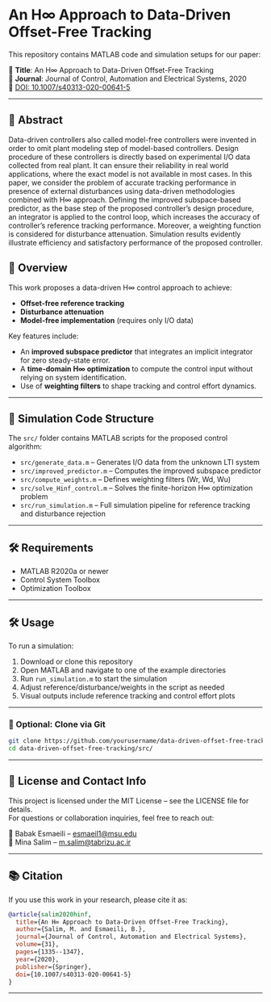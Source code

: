 
# An H∞ Approach to Data-Driven Offset-Free Tracking

This repository contains MATLAB code and simulation setups for our paper:

📄 **Title**: An H∞ Approach to Data-Driven Offset-Free Tracking  
📰 **Journal**: Journal of Control, Automation and Electrical Systems, 2020  
🔗 [DOI: 10.1007/s40313-020-00641-5](https://doi.org/10.1007/s40313-020-00641-5)

---

## 🧠 Abstract

Data-driven controllers also called model-free controllers were invented in order to omit plant modeling step of model-based
controllers. Design procedure of these controllers is directly based on experimental I/O data collected from real plant. It can
ensure their reliability in real world applications, where the exact model is not available in most cases. In this paper, we
consider the problem of accurate tracking performance in presence of external disturbances using data-driven methodologies
combined with H∞ approach. Defining the improved subspace-based predictor, as the base step of the proposed controller’s
design procedure, an integrator is applied to the control loop, which increases the accuracy of controller’s reference tracking
performance. Moreover, a weighting function is considered for disturbance attenuation. Simulation results evidently illustrate
efficiency and satisfactory performance of the proposed controller.

## 🎯 Overview

This work proposes a data-driven H∞ control approach to achieve:
- **Offset-free reference tracking**
- **Disturbance attenuation**
- **Model-free implementation** (requires only I/O data)

Key features include:
- An **improved subspace predictor** that integrates an implicit integrator for zero steady-state error.
- A **time-domain H∞ optimization** to compute the control input without relying on system identification.
- Use of **weighting filters** to shape tracking and control effort dynamics.

---

## 📁 Simulation Code Structure

The `src/` folder contains MATLAB scripts for the proposed control algorithm:

- `src/generate_data.m` – Generates I/O data from the unknown LTI system
- `src/improved_predictor.m` – Computes the improved subspace predictor
- `src/compute_weights.m` – Defines weighting filters (Wr, Wd, Wu)
- `src/solve_Hinf_control.m` – Solves the finite-horizon H∞ optimization problem
- `src/run_simulation.m` – Full simulation pipeline for reference tracking and disturbance rejection

---

## 🛠 Requirements

- MATLAB R2020a or newer
- Control System Toolbox
- Optimization Toolbox

---

## 🛠 Usage

To run a simulation:

1. Download or clone this repository
2. Open MATLAB and navigate to one of the example directories
3. Run `run_simulation.m` to start the simulation
4. Adjust reference/disturbance/weights in the script as needed
5. Visual outputs include reference tracking and control effort plots

---

### 🔁 Optional: Clone via Git

```bash
git clone https://github.com/yourusername/data-driven-offset-free-tracking.git
cd data-driven-offset-free-tracking/src/
```

---

## 📜 License and Contact Info

This project is licensed under the MIT License – see the LICENSE file for details.  
For questions or collaboration inquiries, feel free to reach out:

📧 Babak Esmaeili – esmaeil1@msu.edu  
📧 Mina Salim – m.salim@tabrizu.ac.ir

---

## 📚 Citation

If you use this work in your research, please cite it as:

```bibtex
@article{salim2020hinf,
  title={An H∞ Approach to Data-Driven Offset-Free Tracking},
  author={Salim, M. and Esmaeili, B.},
  journal={Journal of Control, Automation and Electrical Systems},
  volume={31},
  pages={1335--1347},
  year={2020},
  publisher={Springer},
  doi={10.1007/s40313-020-00641-5}
}
```

---
